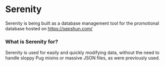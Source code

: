 # Serenity
Serenity is being built as a database management tool for the promotional database hosted on https://sepshun.com/

### What is Serenity for?
Serenity is used for easily and quickly modifying data, without the need to handle sloppy Pug mixins or massive JSON files, as were previously used.
